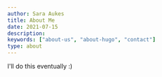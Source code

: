 ```yaml
---
author: Sara Aukes
title: About Me
date: 2021-07-15
description:
keywords: ["about-us", "about-hugo", "contact"]
type: about
---
```


I'll do this eventually :)